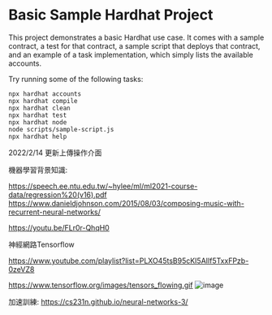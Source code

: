 # Basic Sample Hardhat Project

This project demonstrates a basic Hardhat use case. It comes with a sample contract, a test for that contract, a sample script that deploys that contract, and an example of a task implementation, which simply lists the available accounts.

Try running some of the following tasks:

```shell
npx hardhat accounts
npx hardhat compile
npx hardhat clean
npx hardhat test
npx hardhat node
node scripts/sample-script.js
npx hardhat help
```
2022/2/14 更新上傳操作介面

機器學習背景知識: 

https://speech.ee.ntu.edu.tw/~hylee/ml/ml2021-course-data/regression%20(v16).pdf
https://www.danieldjohnson.com/2015/08/03/composing-music-with-recurrent-neural-networks/

https://youtu.be/FLr0r-QhqH0

神經網路Tensorflow

https://www.youtube.com/playlist?list=PLXO45tsB95cKI5AIlf5TxxFPzb-0zeVZ8

https://www.tensorflow.org/images/tensors_flowing.gif
![image](https://user-images.githubusercontent.com/72617049/158062613-b53652fc-36e9-4a06-a5d0-b72b6193ce7f.png)

加速訓練: https://cs231n.github.io/neural-networks-3/

